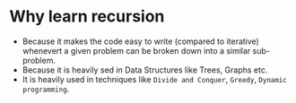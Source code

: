 # Why learn recursion

- Because it makes the code easy to write (compared to iterative) whenevert a given problem can be broken down into a similar sub-problem.
- Because it is heavily sed in Data Structures like Trees, Graphs etc.
- It is heavily used in techniques like `Divide and Conquer`, `Greedy`, `Dynamic programming`.
